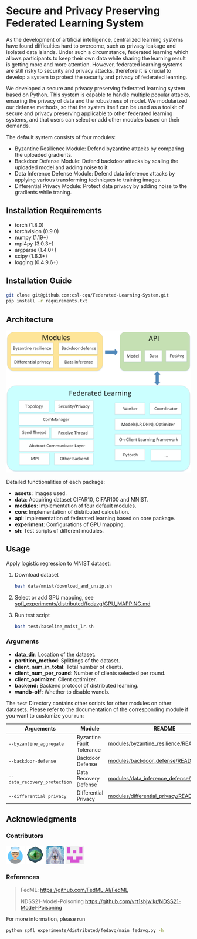# Secure and Privacy Preserving Federated Learning System

As the development of artificial intelligence, centralized learning systems have found difficulties hard to overcome, such as privacy leakage and isolated data islands. Under such a circumstance, federated learning which allows participants to keep their own data while sharing the learning result is getting more and more attention. However, federated learning systems are still risky to security and privacy attacks, therefore it is crucial to develop a system to protect the security and privacy of federated learning.

We developed a secure and privacy preserving federated learning system based on Python. This system is capable to handle multiple popular attacks, ensuring the privacy of data and the robustness of model. We modularized our defense methods, so that the system itself can be used as a toolkit of secure and privacy preserving applicable to other federated learning systems, and that users can select or add other modules based on their demands.

The default system consists of four modules:

- Byzantine Resilience Module: Defend byzantine attacks by comparing the uploaded gradients.
- Backdoor Defense Module: Defend backdoor attacks by scaling the uploaded model and adding noise to it.
- Data Inference Defense Module: Defend data inference attacks by applying various transforming techniques to training images.
- Differential Privacy Module: Protect data privacy by adding noise to the gradients while traning.

## Installation Requirements

- torch (1.8.0)
- torchvision (0.9.0)
- numpy (1.19+)
- mpi4py (3.0.3+)
- argparse (1.4.0+)
- scipy (1.6.3+)
- logging (0.4.9.6+)

## Installation Guide

```bash
git clone git@github.com:csl-cqu/Federated-Learning-System.git
pip install -r requirements.txt
```

## Architecture

![Architecture](assets/Architecture.png)

Detailed functionalities of each package:

- **assets**: Images used.
- **data**: Acquiring dataset CIFAR10, CIFAR100 and MNIST.
- **modules**: Implementation of four default modules.
- **core**: Implementation of distributed calculation.
- **api**: Implementation of federated learning based on core package.
- **experiment**: Configurations of GPU mapping.
- **sh**: Test scripts of different modules.

## Usage

Apply logistic regression to MNIST dataset:

1. Download dataset

   ```bash
   bash data/mnist/download_and_unzip.sh
   ```

2. Select or add GPU mapping, see [spfl_experiments/distributed/fedavg/GPU_MAPPING.md](spfl_experiments/distributed/fedavg/GPU_MAPPING.md)  

3. Run test script

   ```bash
   bash test/baseline_mnist_lr.sh
   ```

### Arguments

- **data_dir**: Location of the dataset.
- **partition_method**: Splittings of the dataset.
- **client_num_in_total**: Total number of clients.
- **client_num_per_round**: Number of clients selected per round.
- **client_optimizer**: Client optimizer.
- **backend:** Backend protocol of distributed learning.
- **wandb-off:** Whether to disable wandb.

The `test` Directory contains other scripts for other modules on other datasets. Please refer to the documentation of the corresponding module if you want to customize your run:

| Arguements                   | Module                    | README                                                       |
| ---------------------------- | ------------------------- | ------------------------------------------------------------ |
| `--byzantine_aggregate`      | Byzantine Fault Tolerance | [modules/byzantine_resilience/README.md](modules/byzantine_resilience/README.md) |
| `--backdoor-defense`         | Backdoor Defense          | [modules/backdoor_defense/README.md](modules/backdoor_defense/README.md) |
| `--data_recovery_protection` | Data Recovery Defense     | [modules/data_inference_defense/README.md](modules/data_inference_defense/README.md) |
| `--differential_privacy`     | Differential Privacy      | [modules/differential_privacy/README.md](modules/differential_privacy/README.md) |

## Acknowledgments

### Contributors

<a href="https://github.com/barryZZJ"><img src="/assets/barryzzj.png" width="50px"></a> <a href="https://github.com/endereye"><img src="/assets/endereye.png" width="50px"></a> <a href="https://github.com/Du11JK"><img src="/assets/du11jk.png" width="50px"></a> <a href="https://github.com/LuckMonkeys"><img src="/assets/luckmonkeys.png" width="50px"></a>

### References

> FedML: 
> https://github.com/FedML-AI/FedML
>
> NDSS21-Model-Poisoning
> https://github.com/vrt1shjwlkr/NDSS21-Model-Poisoning

For more information, please run
```bash
python spfl_experiments/distributed/fedavg/main_fedavg.py -h
```
